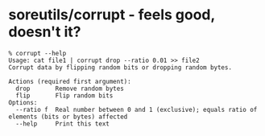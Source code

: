 soreutils/corrupt - feels good, doesn't it?
===========================================

```
% corrupt --help
Usage: cat file1 | corrupt drop --ratio 0.01 >> file2
Corrupt data by flipping random bits or dropping random bytes.

Actions (required first argument):
  drop       Remove random bytes
  flip       Flip random bits
Options:
  --ratio f  Real number between 0 and 1 (exclusive); equals ratio of elements (bits or bytes) affected
  --help     Print this text
```
